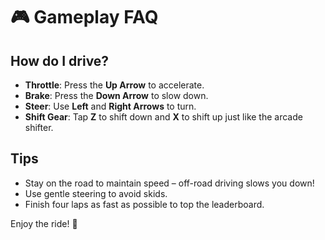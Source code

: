 # 🎮 Gameplay FAQ

## How do I drive?

- **Throttle**: Press the **Up Arrow** to accelerate.
- **Brake**: Press the **Down Arrow** to slow down.
- **Steer**: Use **Left** and **Right Arrows** to turn.
- **Shift Gear**: Tap **Z** to shift down and **X** to shift up just like the arcade shifter.

## Tips

- Stay on the road to maintain speed – off-road driving slows you down!
- Use gentle steering to avoid skids.
- Finish four laps as fast as possible to top the leaderboard.

Enjoy the ride! 🏁
